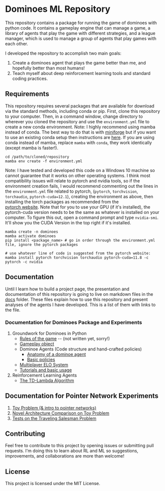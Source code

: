 # Dominoes ML Repository

This repository contains a package for running the game of dominoes with 
python code. It contains a gameplay engine that can manage a game, a library 
of agents that play the game with different strategies, and a league manager, 
which is used to manage a group of agents that play games with each other. 

I developed the repository to accomplish two main goals: 
1. Create a dominoes agent that plays the game better than me, and hopefully
   better than most humans!
2. Teach myself about deep reinforcement learning tools and standard coding
   practices. 

## Requirements

This repository requires several packages that are available for download via
the standard methods, including conda or pip. First, clone this repository to 
your computer. Then, in a command window, change directory to wherever you 
cloned the repository and use the `environment.yml` file to create a new conda 
environment. Note: I highly recommend using mamba instead of conda. The best 
way to do that is with 
[miniforge](https://github.com/conda-forge/miniforge#mambaforge) but if you 
want to use an existing conda setup then instructions are 
[here](https://mamba.readthedocs.io/en/latest/mamba-installation.html#mamba-install).
If you are using conda instead of mamba, replace `mamba` with `conda`, they 
work identically (except mamba is faster!).

```
cd /path/to/cloned/repository
mamba env create -f environment.yml
```

Note: I have tested and developed this code on a Windows 10 machine so cannot 
guarantee that it works on other operating systems. I think most compatibility
issues will relate to pytorch and nvidia tools, so if the environment creation 
fails, I would recommend commenting out the lines in the `environment.yml` 
file related to pytorch, (`pytorch`, `torchvision`, `torchaudio`, 
`pytorch-cuda=12.1`), creating the environment as above, then installing the 
torch packages as recommended from the  
[pytorch website](https://pytorch.org/get-started/locally/). Note that for you
to use your GPU (if it's installed), the pytorch-cuda version needs to be the 
same as whatever is installed on your computer. To figure this out, open a 
command prompt and type `nvidia-smi`. It'll show you the CUDA Version in the 
top right if it's installed. 

```
mamba create -n dominoes
mamba activate dominoes
pip install <package_name> # go in order through the environment.yml file, ignore the pytorch packages

# use whatever line of code is suggested from the pytorch website:
mamba install pytorch torchvision torchaudio pytorch-cuda=11.8 -c pytorch -c nvidia
```

## Documentation
Until I learn how to build a project page, the presentation and documentation
of this repository is going to live on markdown files in the [docs](docs) 
folder. These files explain how to use this repository and present analyses of
the agents I have developed. This is a list of them with links to the file.

### Documentation for Dominoes Package and Experiments
1. Groundwork for Dominoes in Python
    - [Rules of the game](docs/dominoeRules.md) -- (not written yet, sorry!)
    - [Gameplay object](docs/gameplay.md)
    - Dominoe Agents (Code structure and hand-crafted policies)
        - [Anatomy of a dominoe agent](docs/agents.md)
        - [Basic policies](docs/basicPolicies.md)
    - [Multiplayer ELO System](docs/multiplayerElo.md)
    - [Tutorials and basic usage](docs/tutorials.md)
2. Reinforcement Learning Agents
   - [The TD-Lambda Algorithm](docs/TDLambdaAgents.md)

## Documentation for Pointer Network Experiments
1. [Toy Problem (& intro to pointer networks)](docs/pointerDemonstration.md)
2. [Novel Architecture Comparison on Toy Problem](docs/pointerArchitectureComparison.md)
3. [Tests on the Traveling Salesman Problem](docs/pointerArchComp_TSP.md)

## Contributing
Feel free to contribute to this project by opening issues or submitting pull 
requests. I'm doing this to learn about RL and ML so suggestions, 
improvements, and collaborations are more than welcome!

## License
This project is licensed under the MIT License.
